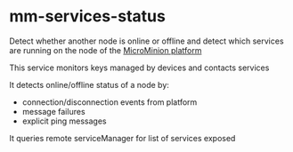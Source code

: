 # mm-services-status
Detect whether another node is online or offline and detect which services are running on the node of the [MicroMinion platform](https://github.com/MicroMinion/mm-platform/)

This service monitors keys managed by devices and contacts services

It detects online/offline status of a node by:
- connection/disconnection events from platform
- message failures
- explicit ping messages

It queries remote serviceManager for list of services exposed
